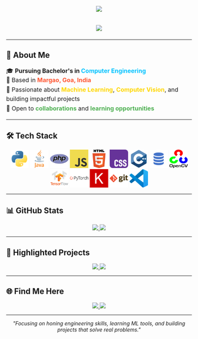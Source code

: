 <p align="center">
  <img src="https://readme-typing-svg.herokuapp.com?font=Press+Start+2P&size=22&duration=3000&pause=1000&color=FF5733&center=true&vCenter=true&width=800&lines=Welcome!" />
</p>

<h2 align="center">
  <img src="https://readme-typing-svg.herokuapp.com/?font=Fira+Code&size=25&pause=1000&color=00C2FF&center=true&vCenter=true&width=600&lines=Hello!+I'm+Shravan+Adarker;Aspiring+Computer+Engineer;Based+in+Goa%2C+India" />
</h2>


---

## 🚀 About Me
<ul style="list-style: none; padding-left: 0; font-size: 16px; line-height: 1.6;">
  <li>🎓 <b>Pursuing Bachelor's in <span style="color:#00C2FF;">Computer Engineering</span></b></li>
  <li>📍 Based in <b><span style="color:#FF5733;">Margao, Goa, India</span></b></li>
  <li>🤖 Passionate about <b><span style="color:#FFD700;">Machine Learning</span></b>, <b><span style="color:#FFD700;">Computer Vision</span></b>, and building impactful projects</li>
  <li>🤝 Open to <b><span style="color:#4CAF50;">collaborations</span></b> and <b><span style="color:#4CAF50;">learning opportunities</span></b></li>
</ul>


---

## 🛠 Tech Stack

<p align="center">
  <code><img height="50" alt="Python" src="https://raw.githubusercontent.com/github/explore/master/topics/python/python.png"></code>
  <code><img height="50" alt="Java" src="https://raw.githubusercontent.com/github/explore/master/topics/java/java.png"></code>
  <code><img height="50" alt="PHP" src="https://raw.githubusercontent.com/github/explore/master/topics/php/php.png"></code>
  <code><img height="50" alt="JavaScript" src="https://raw.githubusercontent.com/github/explore/master/topics/javascript/javascript.png"></code>
  <code><img height="50" alt="HTML" src="https://raw.githubusercontent.com/github/explore/master/topics/html/html.png"></code>
  <code><img height="50" alt="CSS" src="https://raw.githubusercontent.com/github/explore/master/topics/css/css.png"></code>
  <code><img height="50" alt="C++" src="https://raw.githubusercontent.com/github/explore/master/topics/cpp/cpp.png"></code>
  <code><img height="50" alt="SQL" src="https://raw.githubusercontent.com/github/explore/master/topics/sql/sql.png"></code>
  <code><img height="50" alt="OpenCV" src="https://raw.githubusercontent.com/github/explore/master/topics/opencv/opencv.png"></code>
  <code><img height="50" alt="TensorFlow" src="https://raw.githubusercontent.com/github/explore/master/topics/tensorflow/tensorflow.png"></code>
  <code><img height="50" alt="PyTorch" src="https://raw.githubusercontent.com/github/explore/master/topics/pytorch/pytorch.png"></code>
  <code><img height="50" alt="Keras" src="https://raw.githubusercontent.com/github/explore/master/topics/keras/keras.png"></code>
  <code><img height="50" alt="Git" src="https://raw.githubusercontent.com/github/explore/master/topics/git/git.png"></code>
  <code><img height="50" alt="VS Code" src="https://raw.githubusercontent.com/github/explore/master/topics/visual-studio-code/visual-studio-code.png"></code>
</p>



---

## 📊 GitHub Stats
<p align="center">
  <a href="https://github.com/Shravan103">
    <img height="165" src="https://github-readme-stats.vercel.app/api?username=Shravan103&show_icons=true&theme=react&hide_border=true" />
  </a>
  <a href="https://github.com/Shravan103">
    <img height="165" src="https://github-readme-stats.vercel.app/api/top-langs/?username=Shravan103&layout=compact&theme=react&hide_border=true" />
  </a>
</p>

---

## 📌 Highlighted Projects
<p align="center">
  <a href="https://github.com/Shravan103/Brain-Tumor-Detection">
    <img src="https://github-readme-stats.vercel.app/api/pin/?username=Shravan103&repo=Brain-Tumor-Detection&theme=react" />
  </a>
  <a href="https://github.com/Shravan103/Stock-Price-Prediction">
    <img src="https://github-readme-stats.vercel.app/api/pin/?username=Shravan103&repo=Stock-Price-Prediction&theme=react" />
  </a>
</p>

---

## 🌐 Find Me Here
<p align="center">
  <a href="https://www.linkedin.com/in/shravan-adarkar-b07594231">
    <img src="https://img.shields.io/badge/LinkedIn-blue?style=for-the-badge&logo=linkedin&logoColor=white" />
  </a>
  <a href="https://instagram.com/shr__one._103">
    <img src="https://img.shields.io/badge/Instagram-purple?style=for-the-badge&logo=instagram&logoColor=white" />
  </a>
</p>

---

<p align="center"><i>"Focusing on honing engineering skills, learning ML tools, and building projects that solve real problems."</i></p>
